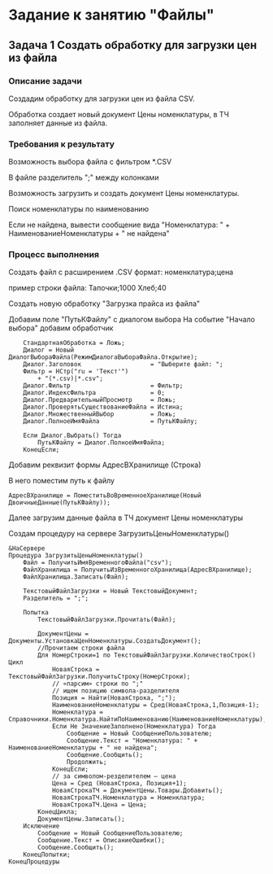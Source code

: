 # Задание к занятию "Файлы"

## Задача 1 Создать обработку для загрузки цен из файла

### Описание задачи

Создадим обработку для загрузки цен из файла CSV.

Обработка создает новый документ Цены номенклатуры, 
в ТЧ заполняет данные из файла.

### Требования к результату

Возможность выбора файла с фильтром *.CSV

В файле разделитель ";" между колонками

Возможность загрузить и создать документ Цены номенклатуры.

Поиск номенклатуры по наименованию

Если не найдена, вывести сообщение вида
"Номенклатура: " + НаименованиеНоменклатуры + " не найдена"

### Процесс выполнения

Создать файл с расширением .CSV
формат: номенклатура;цена

пример строки файла:
Тапочки;1000
Хлеб;40

Создать новую обработку "Загрузка прайса из файла"

Добавим поле "ПутьКФайлу" с диалогом выбора
На событие "Начало выбора" добавим обработчик
```bsl
	СтандартнаяОбработка = Ложь;
	Диалог = Новый ДиалогВыбораФайла(РежимДиалогаВыбораФайла.Открытие);
	Диалог.Заголовок     			   = "Выберите файл: ";
	Фильтр = НСтр("ru = 'Текст'")
	    + "(*.csv)|*.csv";
	Диалог.Фильтр 		 			   = Фильтр;
	Диалог.ИндексФильтра 			   = 0;
	Диалог.ПредварительныйПросмотр     = Ложь;
	Диалог.ПроверятьСуществованиеФайла = Истина;
	Диалог.МножественныйВыбор          = Ложь; 
	Диалог.ПолноеИмяФайла              = ПутьКФайлу;
	
	Если Диалог.Выбрать() Тогда
		ПутьКФайлу = Диалог.ПолноеИмяФайла;
	КонецЕсли;
```
Добавим реквизит формы
АдресВХранилище (Строка)

В него поместим путь к файлу
```bsl
АдресВХранилище = ПоместитьВоВременноеХранилище(Новый ДвоичныеДанные(ПутьКФайлу));
```
Далее загрузим данные файла в ТЧ документ Цены номенклатуры

Создам процедуру на сервере ЗагрузитьЦеныНоменклатуры()
```bsl
&НаСервере
Процедура ЗагрузитьЦеныНоменклатуры()
	Файл = ПолучитьИмяВременногоФайла("csv");
	ФайлХранилища = ПолучитьИзВременногоХранилища(АдресВХранилище);
	ФайлХранилища.Записать(Файл);
	
	ТекстовыйФайлЗагрузки = Новый ТекстовыйДокумент;
	Разделитель = ";";
	
	Попытка	
		ТекстовыйФайлЗагрузки.Прочитать(Файл);
		
		ДокументЦены = Документы.УстановкаЦенНоменклатуры.СоздатьДокумент();
		//Прочитаем строки файла
		Для НомерСтроки=1 по ТекстовыйФайлЗагрузки.КоличествоСтрок() Цикл
			НоваяСтрока = ТекстовыйФайлЗагрузки.ПолучитьСтроку(НомерСтроки);
			// «парсим» строки по ";"
			// ищем позицию символа-разделителя
			Позиция = Найти(НоваяСтрока, ";");
			НаименованиеНоменклатуры = Сред(НоваяСтрока,1,Позиция-1);
			Номенклатура = Справочники.Номенклатура.НайтиПоНаименованию(НаименованиеНоменклатуры);
			Если Не ЗначениеЗаполнено(Номенклатура) Тогда
				Сообщение = Новый СообщениеПользователю;
				Сообщение.Текст = "Номенклатура: " + НаименованиеНоменклатуры + " не найдена";
				Сообщение.Сообщить();
				Продолжить;
			КонецЕсли;
			// за символом-резделителем – цена
			Цена = Сред (НоваяСтрока, Позиция+1);
			НоваяСтрокаТЧ = ДокументЦены.Товары.Добавить();
			НоваяСтрокаТЧ.Номенклатура = Номенклатура;
			НоваяСтрокаТЧ.Цена = Цена;
		КонецЦикла;	
		ДокументЦены.Записать();
	Исключение
		Сообщение = Новый СообщениеПользователю;
		Сообщение.Текст = ОписаниеОшибки();
		Сообщение.Сообщить();
	КонецПопытки;
КонецПроцедуры
```

